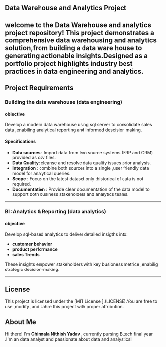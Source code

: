 ## Data Warehouse and Analytics Project

welcome to the **Data Warehouse and analytics project** repository!
This project demonstrates a comprehensive data warehousing and analytics solution,from building a data ware house to generating actionable insights.Designed as a portfolio project highlights industry best practices in data engineering and analytics.
---

## Project Requirements 

### Building the data warehouse (data engineering)

#### objective
Develop a modern data warehouse using sql server to consolidate sales data ,enabiling analytical reporting and informed descision making.

#### Specifications 
- **Data sources** : Import data from two source systems (ERP and CRM) provided as csv files.
- **Data Quality**: cleanse and resolve data quality issues prior analysis.
- **Integration** : combine both sources into a single ,user friendly data model for analytical queries.
- **Scope** : Focus on the latest dataset only ;historical of data is not required.
- **Documentation** : Provide clear documentation of the data model to support both business stakeholders and analytics teams.


---
### BI :Analytics & Reporting (data analytics)

#### objective 
Develop sql-based analytics to deliver detailed insigths into:
- **customer behavior**
- **product performance**
-  **sales Trends**

These insights empower stakeholders with key busioness metrice ,enabilig strategic decision-making.

---
## License

This project is licensed under the [MIT License ].(LICENSE).You are free to use ,modify ,and sahre this project with proper attribution.

## About Me

Hi there! I'm **Chinnala Nithish Yadav** , currently pursing B.tech final year .I'm an data analyst and passionate about data and analystics!
